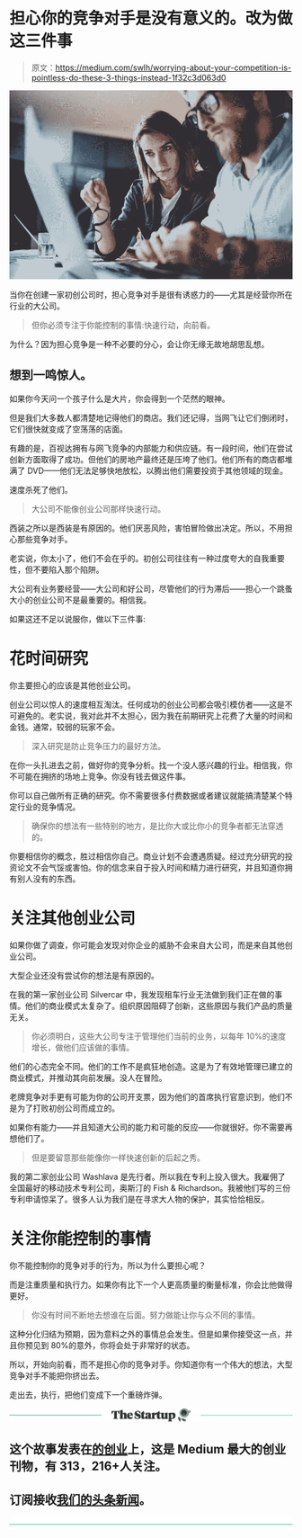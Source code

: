 # 担心你的竞争对手是没有意义的。改为做这三件事

> 原文：<https://medium.com/swlh/worrying-about-your-competition-is-pointless-do-these-3-things-instead-1f32c3d063d0>

![](img/bbc96e2ec9f33daba0dd5a0624db5c12.png)

当你在创建一家初创公司时，担心竞争对手是很有诱惑力的——尤其是经营你所在行业的大公司。

> 但你必须专注于你能控制的事情:快速行动，向前看。

为什么？因为担心竞争是一种不必要的分心，会让你无缘无故地胡思乱想。

## **想到一鸣惊人。**

如果你今天问一个孩子什么是大片，你会得到一个茫然的眼神。

但是我们大多数人都清楚地记得他们的商店。我们还记得，当网飞让它们倒闭时，它们很快就变成了空荡荡的店面。

有趣的是，百视达拥有与网飞竞争的内部能力和供应链。有一段时间，他们在尝试创新方面取得了成功。但他们的房地产最终还是压垮了他们。他们所有的商店都堆满了 DVD——他们无法足够快地放松，以腾出他们需要投资于其他领域的现金。

速度杀死了他们。

> 大公司不能像创业公司那样快速行动。

西装之所以是西装是有原因的。他们厌恶风险，害怕冒险做出决定。所以，不用担心那些竞争对手。

老实说，你太小了，他们不会在乎的。初创公司往往有一种过度夸大的自我重要性，但不要陷入那个陷阱。

大公司有业务要经营——大公司和好公司，尽管他们的行为滞后——担心一个跳蚤大小的创业公司不是最重要的。相信我。

如果这还不足以说服你，做以下三件事:

# **花时间研究**

你主要担心的应该是其他创业公司。

创业公司以惊人的速度相互淘汰。任何成功的创业公司都会吸引模仿者——这是不可避免的。老实说，我对此并不太担心，因为我在前期研究上花费了大量的时间和金钱。通常，较弱的玩家不会。

> 深入研究是防止竞争压力的最好方法。

在你一头扎进去之前，做好你的竞争分析。找一个没人感兴趣的行业。相信我，你不可能在拥挤的场地上竞争。你没有钱去做这件事。

你可以自己做所有正确的研究。你不需要很多付费数据或者建议就能搞清楚某个特定行业的竞争情况。

> 确保你的想法有一些特别的地方，是比你大或比你小的竞争者都无法穿透的。

你要相信你的概念，胜过相信你自己。商业计划不会遭遇质疑。经过充分研究的投资论文不会气馁或害怕。你的信念来自于投入时间和精力进行研究，并且知道你拥有别人没有的东西。

# **关注其他创业公司**

如果你做了调查，你可能会发现对你企业的威胁不会来自大公司，而是来自其他创业公司。

大型企业还没有尝试你的想法是有原因的。

在我的第一家创业公司 Silvercar 中，我发现租车行业无法做到我们正在做的事情。他们的商业模式太复杂了。组织原因阻碍了创新，这些原因与我们产品的质量无关。

> 你必须明白，这些大公司专注于管理他们当前的业务，以每年 10%的速度增长，做他们应该做的事情。

他们的心态完全不同。他们的工作不是疯狂地创造。这是为了有效地管理已建立的商业模式，并推动其向前发展。没人在冒险。

老牌竞争对手更有可能为你的公司开支票，因为他们的首席执行官意识到，他们不是为了打败初创公司而成立的。

如果你有能力——并且知道大公司的能力和可能的反应——你就很好。你不需要再想他们了。

> 但是要留意那些能像你一样快速创新的后起之秀。

我的第二家创业公司 Washlava 是先行者。所以我在专利上投入很大。我雇佣了全国最好的移动技术专利公司，奥斯汀的 Fish & Richardson。我被他们写的三份专利申请惊呆了。很多人认为我们是在寻求大人物的保护，其实恰恰相反。

# **关注你能控制的事情**

你不能控制你的竞争对手的行为，所以为什么要担心呢？

而是注重质量和执行力。如果你有比下一个人更高质量的衡量标准，你会比他做得更好。

> 你没有时间不断地去想谁在后面。努力做能让你与众不同的事情。

这种分化归结为预期，因为意料之外的事情总会发生。但是如果你接受这一点，并且你预见到 80%的意外，你将会处于非常好的状态。

所以，开始向前看，而不是担心你的竞争对手。你知道你有一个伟大的想法，大型竞争对手不能把你挤出去。

走出去，执行，把他们变成下一个重磅炸弹。

[![](img/308a8d84fb9b2fab43d66c117fcc4bb4.png)](https://medium.com/swlh)

## 这个故事发表在[的创业](https://medium.com/swlh)上，这是 Medium 最大的创业刊物，有 313，216+人关注。

## 订阅接收[我们的头条新闻](http://growthsupply.com/the-startup-newsletter/)。

[![](img/b0164736ea17a63403e660de5dedf91a.png)](https://medium.com/swlh)